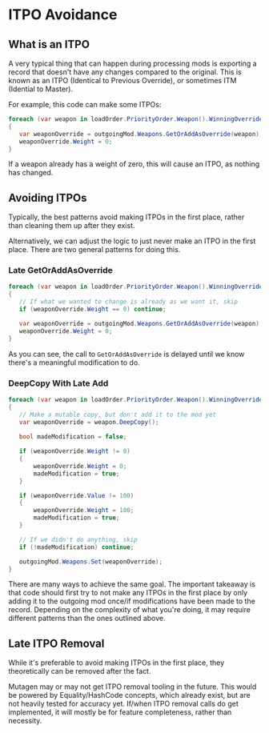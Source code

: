 # ITPO Avoidance
## What is an ITPO
A very typical thing that can happen during processing mods is exporting a record that doesn't have any changes compared to the original.  This is known as an ITPO (Identical to Previous Override), or sometimes ITM (Idential to Master).

For example, this code can make some ITPOs:
```cs
foreach (var weapon in loadOrder.PriorityOrder.Weapon().WinningOverrides())
{
   var weaponOverride = outgoingMod.Weapons.GetOrAddAsOverride(weapon);
   weaponOverride.Weight = 0;
}
```
If a weapon already has a weight of zero, this will cause an ITPO, as nothing has changed.

## Avoiding ITPOs

Typically, the best patterns avoid making ITPOs in the first place, rather than cleaning them up after they exist.

Alternatively, we can adjust the logic to just never make an ITPO in the first place.  There are two general patterns for doing this.

### Late GetOrAddAsOverride
```cs
foreach (var weapon in loadOrder.PriorityOrder.Weapon().WinningOverrides())
{
   // If what we wanted to change is already as we want it, skip
   if (weaponOverride.Weight == 0) continue;

   var weaponOverride = outgoingMod.Weapons.GetOrAddAsOverride(weapon);
   weaponOverride.Weight = 0;
}
```
As you can see, the call to `GetOrAddAsOverride` is delayed until we know there's a meaningful modification to do.

### DeepCopy With Late Add
```cs
foreach (var weapon in loadOrder.PriorityOrder.Weapon().WinningOverrides())
{
   // Make a mutable copy, but don't add it to the mod yet
   var weaponOverride = weapon.DeepCopy();
   
   bool madeModification = false;

   if (weaponOverride.Weight != 0)
   {
       weaponOverride.Weight = 0;
       madeModification = true;
   }

   if (weaponOverride.Value != 100)
   {
       weaponOverride.Weight = 100;
       madeModification = true;
   }

   // If we didn't do anything, skip
   if (!madeModification) continue;

   outgoingMod.Weapons.Set(weaponOverride);
}
```

There are many ways to achieve the same goal.  The important takeaway is that code should first try to not make any ITPOs in the first place by only adding it to the outgoing mod once/if modifications have been made to the record.  Depending on the complexity of what you're doing, it may require different patterns than the ones outlined above.

## Late ITPO Removal
While it's preferable to avoid making ITPOs in the first place, they theoretically can be removed after the fact.

Mutagen may or may not get ITPO removal tooling in the future.  This would be powered by Equality/HashCode concepts, which already exist, but are not heavily tested for accuracy yet.  If/when ITPO removal calls do get implemented, it will mostly be for feature completeness, rather than necessity.
